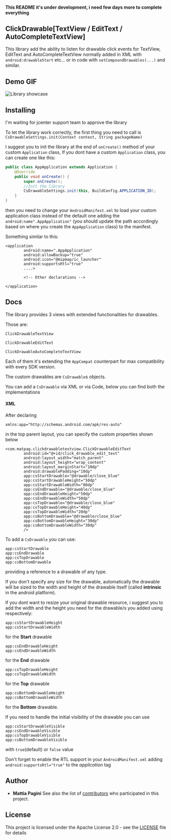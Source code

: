 #### This README it's under development, i need few days more to complete everything

## ClickDrawable[TextView / EditText / AutoCompleteTextView]

This library add the ability to listen for drawable click events for
TextView, EditText and AutoCompleteTextView normally added in XML
with ```android:drawableStart``` etc... or in code with
```setCompoundDrawables(...)``` and similar.

## Demo GIF

![Library showcase](https://media.giphy.com/media/xUA7aXqmppLR7a0JfG/giphy.gif)

## Installing

I'm waiting for jcenter support team to approve the library

To let the library work correctly, the first thing you need to call is
```CsDrawableSettings.init(Context context, String packageName)```

I suggest you to init the library at the end of ```onCreate()``` method of your
 custom ```Application``` class,
If you dont have a custom ```Application``` class, you can create one like this:

```java
public class AppApplication extends Application {
    @Override
    public void onCreate() {
        super.onCreate();
        //Init the library
        CsDrawableSettings.init(this, BuildConfig.APPLICATION_ID);
    }
}
```
then you need to change your ```AndroidManifest.xml``` to load your custom
application class instead of the default one adding the
```android:name".AppApplication"``` (you should update the path accordingly based
on where you create the ```AppApplication``` class) to the manifest.

Something similar to this:
```
<application
        android:name=".AppApplication"
        android:allowBackup="true"
        android:icon="@mipmap/ic_launcher"
        android:supportsRtl="true"
        ....>

        <!-- Other declarations -->

</application>
```


## Docs

The library provides 3 views with extended functionalities for drawables.

Those are:

```ClickDrawableTextView```

```ClickDrawableEditText```

```ClickDrawableAutoCompleteTextView```

Each of them it's extending the ```AppCompat``` counterpart for max
compatibility with every SDK version.

The custom drawables are ```CsDrawable```s objects.

You can add a ```CsDrawable``` via XML or via Code,
below you can find both the implementations

#### XML
After declaring
```
xmlns:app="http://schemas.android.com/apk/res-auto"
```
in the top parent layout, you can specify the custom properties shown below

```
<com.matpag.clickdrawabletextview.ClickDrawableEditText
        android:id="@+id/click_drawable_edit_text"
        android:layout_width="match_parent"
        android:layout_height="wrap_content"
        android:layout_marginStart="10dp"
        android:drawablePadding="10dp"
        app:csStartDrawable="@drawable/close_blue"
        app:csStartDrawableHeight="50dp"
        app:csStartDrawableWidth="80dp"
        app:csEndDrawable="@drawable/close_blue"
        app:csEndDrawableHeight="50dp"
        app:csEndDrawableWidth="50dp"
        app:csTopDrawable="@drawable/close_blue"
        app:csTopDrawableHeight="40dp"
        app:csTopDrawableWidth="20dp"
        app:csBottomDrawable="@drawable/close_blue"
        app:csBottomDrawableHeight="30dp"
        app:csBottomDrawableWidth="30dp"
        />
```

To add a ```CsDrawable``` you can use:
```
app:csStartDrawable
app:csEndDrawable
app:csTopDrawable
app:csBottomDrawable
```
providing a reference to a drawable of any type.

If you don't specify any size for the drawable, automatically the drawable will be sized
to the width and height of the drawable itself (called **intrinsic** in the android
platform).

If you dont want to resize your original drawable resource, i suggest you to
add the width and the height you need for the drawable/s you added using respectively:
```
app:csStartDrawableHeight
app:csStartDrawableWidth
```
for the **Start** drawable
```
app:csEndDrawableHeight
app:csEndDrawableWidth
```
for the **End** drawable
```
app:csTopDrawableHeight
app:csTopDrawableWidth
```
for the **Top** drawable
```
app:csBottomDrawableHeight
app:csBottomDrawableWidth
```
for the **Bottom** drawable.

If you need to handle the initial visibility of the drawable you can use
```
app:csStartDrawableVisible
app:csEndDrawableVisible
app:csTopDrawableVisible
app:csBottomDrawableVisible
```
with ```true```(default) or ```false``` value


Don't forget to enable the RTL support in your ```AndroidManifest.xml``` adding
```android:supportsRtl="true"``` to the *application* tag


## Author

* **Mattia Pagini**
See also the list of [contributors](https://github.com/matpag/ClickDrawableTextView/contributors) who participated in this project.

## License

This project is licensed under the Apache License 2.0 - see the [LICENSE](LICENSE) file for details


